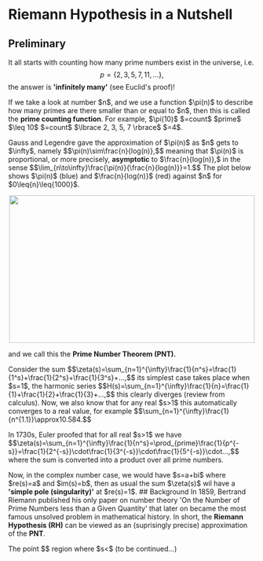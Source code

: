 # Riemann Hypothesis in a Nutshell
## Preliminary
It all starts with counting how many prime numbers exist in the universe, i.e. $$p=\lbrace 2, 3, 5, 7, 11, ... \rbrace,$$
the answer is <strong>'infinitely many'</strong> (see Euclid's proof)!
<p/>
If we take a look at number $n$, and we use a function $\pi(n)$ to describe how many primes are there smaller than or equal to $n$, then this is called the <strong>prime counting function</strong>. For example, $\pi(10)$ $=count$ $prime$ $\leq 10$ $=count$ $\lbrace 2, 3, 5, 7 \rbrace$ $=4$.
<p/>
Gauss and Legendre gave the approximation of $\pi(n)$ as $n$ gets to $\infty$, namely 
$$\pi(n)\sim\frac{n}{log(n)},$$
meaning that $\pi(n)$ is proportional, or more precisely, <strong>asymptotic</strong> to $\frac{n}{log(n)},$
in the sense
$$\lim_{n\to\infty}\frac{\pi(n)}{\frac{n}{log(n)}}=1.$$
The plot below shows $\pi(n)$ (blue) and $\frac{n}{log(n)}$ (red) against $n$ for $0\leq{n}\leq{1000}$.
<p align="center"><img src= "https://user-images.githubusercontent.com/66701331/183235741-25934d76-cb71-48b8-aca9-6998e33cfc69.png" width="500" height="300"> <p/>
and we call this the <strong>Prime Number Theorem (PNT).</strong>
<p/>
Consider the sum 
$$\zeta(s)=\sum_{n=1}^{\infty}\frac{1}{n^s}=\frac{1}{1^s}+\frac{1}{2^s}+\frac{1}{3^s}+...,$$
its simplest case takes place when $s=1$, the harmonic series
$$H(s)=\sum_{n=1}^{\infty}\frac{1}{n}=\frac{1}{1}+\frac{1}{2}+\frac{1}{3}+...,$$
this clearly diverges (review from calculus).
Now, we also know that for any real $s>1$ this automatically converges to a real value, for example
$$\sum_{n=1}^{\infty}\frac{1}{n^{1.1}}\approx10.584.$$
<p/>
In 1730s, Euler proofed that for all real $s>1$ we have
$$\zeta(s)=\sum_{n=1}^{\infty}\frac{1}{n^s}=\prod_{prime}\frac{1}{p^{-s}}=\frac{1}{2^{-s}}\cdot\frac{1}{3^{-s}}\cdot\frac{1}{5^{-s}}\cdot...,$$
where the sum is converted into a product over all prime numbers.
<p/>
Now, in the complex number case, we would have $s=a+bi$ where $re(s)=a$ and $im(s)=b$, then as usual the sum $\zeta(s)$ wil have a <strong>'simple pole (singularity)'</strong> at $re(s)=1$. 
## Background
In 1859, Bertrand Riemann published his only paper on number theory 'On the Number of Prime Numbers less than a Given Quantity' that later on became the most famous unsolved problem in mathematical history. In short, the <strong>Riemann Hypothesis (RH)</strong> can be viewed as an (suprisingly precise) approximation of the <strong>PNT</strong>.
<p/>
The point $$
region where $s<$
(to be continued...)
